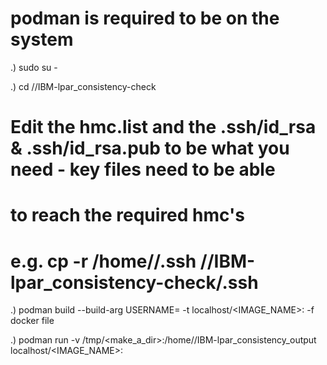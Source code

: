 # podman is required to be on the system

.) sudo su - 

.) cd /<PATH>/IBM-lpar_consistency-check

# Edit the hmc.list and the .ssh/id_rsa & .ssh/id_rsa.pub to be what you need - key files need to be able 
# to reach the required hmc's

# e.g. cp -r /home/<USERNAME>/.ssh /<PATH>/IBM-lpar_consistency-check/.ssh

.) podman build --build-arg USERNAME=<USERNAME> -t localhost/<IMAGE_NAME>:<TAG> -f docker file

.) podman run -v /tmp/<make_a_dir>:/home/<USERNAME>/IBM-lpar_consistency_output localhost/<IMAGE_NAME>:<TAG>
